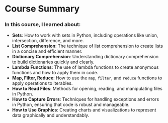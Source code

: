 # Course Summary

### In this course, I learned about:

- **Sets**: How to work with sets in Python, including operations like union, intersection, difference, and more.
- **List Comprehension**: The technique of list comprehension to create lists in a concise and efficient manner.
- **Dictionary Comprehension**: Understanding dictionary comprehension to build dictionaries quickly and clearly.
- **Lambda Functions**: The use of lambda functions to create anonymous functions and how to apply them in code.
- **Map, Filter, Reduce**: How to use the `map`, `filter`, and `reduce` functions to apply operations to iterables.
- **How to Read Files**: Methods for opening, reading, and manipulating files in Python.
- **How to Capture Errors**: Techniques for handling exceptions and errors in Python, ensuring that code is robust and manageable.
- **How to Use Graphics**: Creating charts and visualizations to represent data graphically and understandably.
